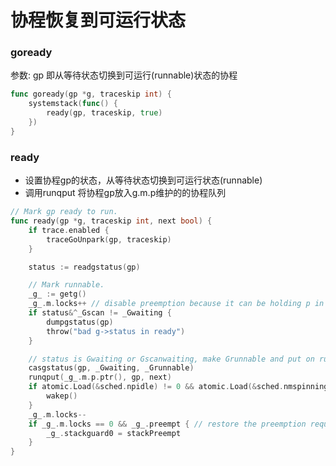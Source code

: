 # 协程恢复到可运行状态



### goready

参数: gp 即从等待状态切换到可运行(runnable)状态的协程

~~~go
func goready(gp *g, traceskip int) {
	systemstack(func() {
		ready(gp, traceskip, true)
	})
}
~~~



### ready

* 设置协程gp的状态，从等待状态切换到可运行状态(runnable)
* 调用runqput 将协程gp放入g.m.p维护的的协程队列

~~~go
// Mark gp ready to run.
func ready(gp *g, traceskip int, next bool) {
	if trace.enabled {
		traceGoUnpark(gp, traceskip)
	}

	status := readgstatus(gp)

	// Mark runnable.
	_g_ := getg()
	_g_.m.locks++ // disable preemption because it can be holding p in a local var
	if status&^_Gscan != _Gwaiting {
		dumpgstatus(gp)
		throw("bad g->status in ready")
	}

	// status is Gwaiting or Gscanwaiting, make Grunnable and put on runq
	casgstatus(gp, _Gwaiting, _Grunnable)
	runqput(_g_.m.p.ptr(), gp, next)
	if atomic.Load(&sched.npidle) != 0 && atomic.Load(&sched.nmspinning) == 0 {
		wakep()
	}
	_g_.m.locks--
	if _g_.m.locks == 0 && _g_.preempt { // restore the preemption request in Case we've cleared it in newstack
		_g_.stackguard0 = stackPreempt
	}
}
~~~

